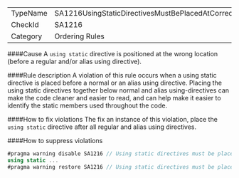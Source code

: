 <table>
<tr>
  <td>TypeName</td>
  <td>SA1216UsingStaticDirectivesMustBePlacedAtCorrectLocation</td>
</tr>
<tr>
  <td>CheckId</td>
  <td>SA1216</td>
</tr>
<tr>
  <td>Category</td>
  <td>Ordering Rules</td>
</tr>
</table>

####Cause
A `using static` directive is positioned at the wrong location (before a regular and/or alias using directive).

####Rule description
A violation of this rule occurs when a using static directive is placed before a normal or an alias using directive. Placing the using static directives together below normal and alias using-directives can make the code cleaner and easier to read, and can help make it easier to identify the static members used throughout the code.

####How to fix violations
The fix an instance of this violation, place the `using static` directive after all regular and alias using directives.

####How to suppress violations
```C#
#pragma warning disable SA1216 // Using static directives must be placed at correct location
using static ...
#pragma warning restore SA1216 // Using static directives must be placed at correct location
```
